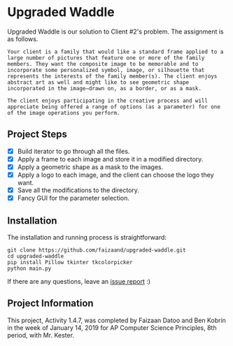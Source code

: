 # Upgraded Waddle

Upgraded Waddle is our solution to Client #2's problem. The assignment is as follows.

```
Your client is a family that would like a standard frame applied to a large number of pictures that feature one or more of the family members. They want the composite image to be memorable and to incorporate some personalized symbol, image, or silhouette that represents the interests of the family member(s). The client enjoys abstract art as well and might like to see geometric shape incorporated in the image—drawn on, as a border, or as a mask.

The client enjoys participating in the creative process and will appreciate being offered a range of options (as a parameter) for one of the image operations you perform.
```

## Project Steps

- [x] Build iterator to go through all the files.
- [x] Apply a frame to each image and store it in a modified directory.
- [x] Apply a geometric shape as a mask to the images.
- [x] Apply a logo to each image, and the client can choose the logo they want.
- [x] Save all the modifications to the directory.
- [x] Fancy GUI for the parameter selection.

## Installation
The installation and running process is straightforward:
```
git clone https://github.com/faizaand/upgraded-waddle.git
cd upgraded-waddle
pip install Pillow tkinter tkcolorpicker
python main.py
```
If there are any questions, leave an [issue report](https://github.com/faizaand/upgraded-waddle/issues) :)

## Project Information
This project, Activity 1.4.7, was completed by Faizaan Datoo and Ben Kobrin in the week of January 14, 2019 for AP Computer Science Principles, 8th period, with Mr. Kester.
